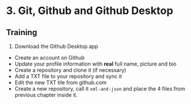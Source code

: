 # 3. Git, Github and Github Desktop
## Training

1. Download the Github Desktop app
- Create an account on Github
- Update your profile information with __real__ full name, picture and bio
- Create a repository and clone it (if necessary)
- Add a TXT file to your repository and sync it
- Edit the new TXT tile from github.com
- Create a new repository, call it `xml-and-json` and place the 4 files from previous chapter inside it.
